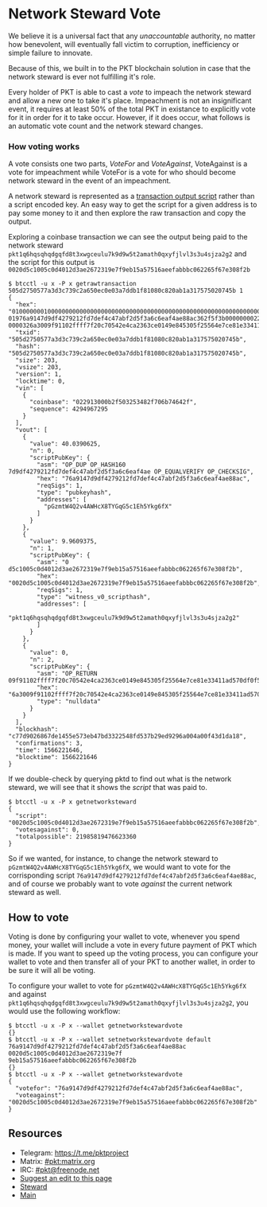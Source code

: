 # Network Steward Vote

We believe it is a universal fact that any *unaccountable* authority, no
matter how benevolent, will eventually fall victim to corruption, inefficiency
or simple failure to innovate.

Because of this, we built in to the PKT blockchain solution in case that the
network steward is ever not fulfilling it's role.

Every holder of PKT is able to cast a *vote* to impeach the network steward
and allow a new one to take it's place. Impeachment is not an insignificant
event, it requires at least 50% of the total PKT in existance to explicitly
vote for it in order for it to take occur. However, if it does occur, what
follows is an automatic vote count and the network steward changes.

### How voting works

A vote consists one two parts, *VoteFor* and *VoteAgainst*, VoteAgainst is a
vote for impeachment while VoteFor is a vote for who should become network
steward in the event of an impeachment.

A network steward is represented as a
[transaction output script](https://en.bitcoin.it/wiki/Transactions#Output)
rather than a script encoded key. An easy way to get the script for a given
address is to pay some money to it and then explore the raw transaction and
copy the output.

Exploring a coinbase transaction we can see the output being paid to the
network steward `pkt1q6hqsqhqdgqfd8t3xwgceulu7k9d9w5t2amath0qxyfjlvl3s3u4sjza2g2`
and the script for this output is `0020d5c1005c0d4012d3ae2672319e7f9eb15a57516aeefabbbc062265f67e308f2b`

```
$ btcctl -u x -P x getrawtransaction 505d2750577a3d3c739c2a650ec0e03a7ddb1f81080c820ab1a317575020745b 1
{
  "hex": "01000000010000000000000000000000000000000000000000000000000000000000000000ffffffff10022913000b2f503253482f706b74642fffffffff03cac2a6ee0000000
01976a9147d9df4279212fd7def4c47abf2d5f3a6c6eaf4ae88ac362f5f3b00000000220020d5c1005c0d4012d3ae2672319e7f9eb15a57516aeefabbbc062265f67e308f2b000000000000
0000326a3009f91102ffff7f20c70542e4ca2363ce0149e845305f25564e7ce81e33411ad570df0f56f387462021cd01000000000000000000",
  "txid": "505d2750577a3d3c739c2a650ec0e03a7ddb1f81080c820ab1a317575020745b",
  "hash": "505d2750577a3d3c739c2a650ec0e03a7ddb1f81080c820ab1a317575020745b",
  "size": 203,
  "vsize": 203,
  "version": 1,
  "locktime": 0,
  "vin": [
    {
      "coinbase": "022913000b2f503253482f706b74642f",
      "sequence": 4294967295
    }
  ],
  "vout": [
    {
      "value": 40.0390625,
      "n": 0,
      "scriptPubKey": {
        "asm": "OP_DUP OP_HASH160 7d9df4279212fd7def4c47abf2d5f3a6c6eaf4ae OP_EQUALVERIFY OP_CHECKSIG",
        "hex": "76a9147d9df4279212fd7def4c47abf2d5f3a6c6eaf4ae88ac",
        "reqSigs": 1,
        "type": "pubkeyhash",
        "addresses": [
          "pGzmtW4Q2v4AWHcX8TYGqG5c1Eh5Ykg6fX"
        ]
      }
    },
    {
      "value": 9.9609375,
      "n": 1,
      "scriptPubKey": {
        "asm": "0 d5c1005c0d4012d3ae2672319e7f9eb15a57516aeefabbbc062265f67e308f2b",
        "hex": "0020d5c1005c0d4012d3ae2672319e7f9eb15a57516aeefabbbc062265f67e308f2b",
        "reqSigs": 1,
        "type": "witness_v0_scripthash",
        "addresses": [
          "pkt1q6hqsqhqdgqfd8t3xwgceulu7k9d9w5t2amath0qxyfjlvl3s3u4sjza2g2"
        ]
      }
    },
    {
      "value": 0,
      "n": 2,
      "scriptPubKey": {
        "asm": "OP_RETURN 09f91102ffff7f20c70542e4ca2363ce0149e845305f25564e7ce81e33411ad570df0f56f387462021cd010000000000",
        "hex": "6a3009f91102ffff7f20c70542e4ca2363ce0149e845305f25564e7ce81e33411ad570df0f56f387462021cd010000000000",
        "type": "nulldata"
      }
    }
  ],
  "blockhash": "c77d9026867de1455e573eb47bd3322548fd537b29ed9296a004a00f43d1da18",
  "confirmations": 3,
  "time": 1566221646,
  "blocktime": 1566221646
}
```

If we double-check by querying pktd to find out what is the network steward, we will
see that it shows the *script* that was paid to.

```
$ btcctl -u x -P x getnetworksteward
{
  "script": "0020d5c1005c0d4012d3ae2672319e7f9eb15a57516aeefabbbc062265f67e308f2b",
  "votesagainst": 0,
  "totalpossible": 21985819476623360
}
```

So if we wanted, for instance, to change the network steward to
`pGzmtW4Q2v4AWHcX8TYGqG5c1Eh5Ykg6fX`, we would want to vote for the corrisponding
script `76a9147d9df4279212fd7def4c47abf2d5f3a6c6eaf4ae88ac`, and of course we
probably want to vote *against* the current network steward as well.

## How to vote

Voting is done by configuring your wallet to vote, whenever you spend money, your
wallet will include a vote in every future payment of PKT which is made. If you
want to speed up the voting process, you can configure your wallet to vote and then
transfer all of your PKT to another wallet, in order to be sure it will all be voting.

To configure your wallet to vote for `pGzmtW4Q2v4AWHcX8TYGqG5c1Eh5Ykg6fX` and against
`pkt1q6hqsqhqdgqfd8t3xwgceulu7k9d9w5t2amath0qxyfjlvl3s3u4sjza2g2`, you would use the
following workflow:

```
$ btcctl -u x -P x --wallet getnetworkstewardvote
{}
$ btcctl -u x -P x --wallet setnetworkstewardvote default 76a9147d9df4279212fd7def4c47abf2d5f3a6c6eaf4ae88ac 0020d5c1005c0d4012d3ae2672319e7f
9eb15a57516aeefabbbc062265f67e308f2b
{}
$ btcctl -u x -P x --wallet getnetworkstewardvote
{
  "votefor": "76a9147d9df4279212fd7def4c47abf2d5f3a6c6eaf4ae88ac",
  "voteagainst": "0020d5c1005c0d4012d3ae2672319e7f9eb15a57516aeefabbbc062265f67e308f2b"
}
```

## Resources

* Telegram: https://t.me/pktproject
* Matrix: [#pkt:matrix.org](https://riot.im/app/#/room/#pkt:m.trnsz.com)
* IRC: [#pkt@freenode.net](https://kiwiirc.com/nextclient/irc.freenode.net/pkt?nick=pktwow)
* [Suggest an edit to this page](https://github.com/pkt-cash/www.pkt.cash/edit/master/steward/vote.md)
* [Steward](https://pkt.cash/steward)
* [Main](https://pkt.cash/)